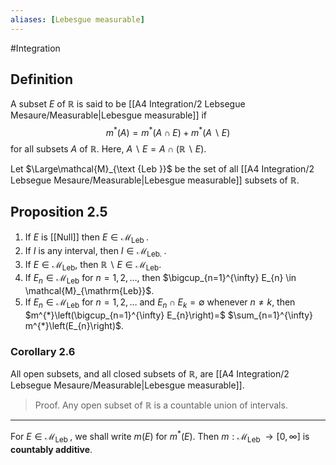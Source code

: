 ```yaml
---
aliases: [Lebesgue measurable]
---
```

#Integration 
## Definition
A subset $E$ of $\mathbb{R}$ is said to be [[A4 Integration/2 Lebsegue Mesaure/Measurable|Lebesgue measurable]] if
$$
m^{*}(A)=m^{*}(A \cap E)+m^{*}(A \backslash E)
$$
for all subsets $A$ of $\mathbb{R} .$ Here, $A \backslash E=A \cap(\mathbb{R} \backslash E)$.

Let $\Large\mathcal{M}_{\text {Leb }}$ be the set of all [[A4 Integration/2 Lebsegue Mesaure/Measurable|Lebesgue measurable]] subsets of $\mathbb{R}$.

## Proposition 2.5
1. If $E$ is [[Null]] then $E \in \mathcal{M}_{\text {Leb }}$.
2. If $I$ is any interval, then $I \in \mathcal{M}_{\text {Leb. }}$.
3. If $E \in \mathcal{M}_{\mathrm{Leb}}$, then $\mathbb{R} \backslash E \in \mathcal{M}_{\mathrm{Leb}} .$
4. If $E_{n} \in \mathcal{M}_{\mathrm{Leb}}$ for $n=1,2, \ldots$, then $\bigcup_{n=1}^{\infty} E_{n} \in \mathcal{M}_{\mathrm{Leb}}$.
5. If $E_{n} \in \mathcal{M}_{\mathrm{Leb}}$ for $n=1,2, \ldots$ and $E_{n} \cap E_{k}=\emptyset$ whenever $n \neq k$, then $m^{*}\left(\bigcup_{n=1}^{\infty} E_{n}\right)=$ $\sum_{n=1}^{\infty} m^{*}\left(E_{n}\right)$.

### Corollary 2.6
All open subsets, and all closed subsets of $\mathbb{R}$, are [[A4 Integration/2 Lebsegue Mesaure/Measurable|Lebesgue measurable]].
>Proof. Any open subset of $\mathbb{R}$ is a countable union of intervals.

---
For $E \in \mathcal{M}_{\text {Leb }}$, we shall write $m(E)$ for $m^{*}(E) .$ Then $m: \mathcal{M}_{\text {Leb }} \rightarrow[0, \infty]$ is **countably additive**.